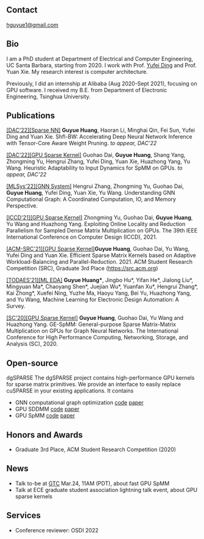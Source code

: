 ## Contact
hguyue1@gmail.com

## Bio
I am a PhD student at Department of Electrical and Computer Engineering, UC Santa Barbara, starting from 2020. I work with Prof. [Yufei Ding](https://sites.cs.ucsb.edu/~yufeiding/) and Prof. Yuan Xie. My research interest is computer architecture. 

Previously, I did an internship at Alibaba (Aug 2020-Sept 2021), focusing on GPU software. I received my B.E. from Department of Electronic Engineering, Tsinghua University. 


## Publications

[[DAC'22][Sparse NN]](https://arxiv.org/abs/2203.05016) **Guyue Huang**, Haoran Li, Minghai Qin, Fei Sun, Yufei Ding and Yuan Xie. Shfl-BW: Accelerating Deep Neural Network Inference with Tensor-Core Aware Weight Pruning. *to appear, DAC'22*

[[DAC'22][GPU Sparse Kernel]](https://arxiv.org/pdf/2202.08556.pdf) Guohao Dai, **Guyue Huang**, Shang Yang, Zhongming Yu, Hengrui Zhang, Yufei Ding, Yuan Xie, Huazhong Yang, Yu Wang. Heuristic Adaptability to Input Dynamics for SpMM on GPUs. *to appear, DAC'22*

[[MLSys'22][GNN System]](https://arxiv.org/abs/2110.09524) Hengrui Zhang, Zhongming Yu, Guohao Dai, **Guyue Huang**, Yufei Ding, Yuan Xie, Yu Wang. Understanding GNN Computational Graph: A Coordinated Computation, IO, and Memory Perspective.

[[ICCD'21][GPU Sparse Kernel]](https://ieeexplore.ieee.org/stamp/stamp.jsp?arnumber=9643711) Zhongming Yu, Guohao Dai, **Guyue Huang**, Yu Wang and Huazhong Yang. Exploiting Online Locality and Reduction Parallelism for Sampled Dense Matrix Multiplication on GPUs. The 39th IEEE International Conference on Computer Design (ICCD), 2021. 

[[ACM-SRC'21][GPU Sparse Kernel]](https://arxiv.org/abs/2106.16064)**Guyue Huang**, Guohao Dai, Yu Wang, Yufei Ding and Yuan Xie. Efficient Sparse Matrix Kernels based on Adaptive Workload-Balancing and Parallel-Reduction. 2021. ACM Student Research Competition (SRC), Graduate 3rd Place (https://src.acm.org)

[[TODAES'21][ML EDA]](https://dl.acm.org/doi/abs/10.1145/3451179) **Guyue Huang\***, Jingbo Hu\*, Yifan He\*, Jialong Liu\*, Mingyuan Ma\*, Chaoyang Shen\*, Juejian Wu\*, Yuanfan Xu\*, Hengrui Zhang\*, Kai Zhong\*, Xuefei Ning, Yuzhe Ma, Haoyu Yang, Bei Yu, Huazhong Yang, and Yu Wang,  Machine Learning for Electronic Design Automation: A Survey.

[[SC'20][GPU Sparse Kernel]](https://ieeexplore.ieee.org/document/9355302) **Guyue Huang**, Guohao Dai, Yu Wang and Huazhong Yang. GE-SpMM: General-purpose Sparse Matrix-Matrix Multiplication on GPUs for Graph Neural Networks. The International Conference for High Performance Computing, Networking, Storage, and Analysis (SC), 2020.

## Open-source
dgSPARSE
The dgSPARSE project contains high-performance GPU kernels for sparse matrix primitives. We provide an interface to easily replace cuSPARSE in your existing applications. It contains
- GNN computational graph optimization [code](https://github.com/dgSPARSE/dgNN)  [paper](http://arxiv.org/abs/2110.09524)
- GPU SDDMM [code](https://github.com/dgSPARSE/dgSPARSE-Library/tree/main/src/sddmm) [paper](https://nicsefc.ee.tsinghua.edu.cn/nics_file/pdf/publications/2021/ICCD21_None.pdf)
- GPU SpMM [code](https://github.com/hgyhungry/dgSPARSE-Library/tree/main/example) [paper](https://arxiv.org/abs/2106.16064)

## Honors and Awards
- Graduate 3rd Place, ACM Student Research Competition (2020)

## News
- Talk to-be at [GTC](https://www.nvidia.com/gtc/?ncid=pa-srch-goog-950149) Mar.24, 11AM (PDT), about fast GPU SpMM 
- Talk at ECE graduate student association lightning talk event, about GPU sparse kernels

## Services
- Conference reviewer: OSDI 2022 
